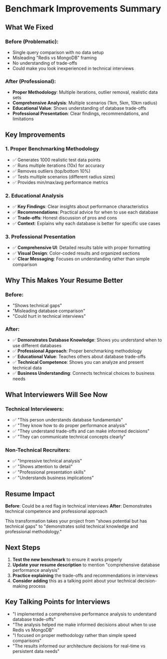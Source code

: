 # Benchmark Improvements Summary

## What We Fixed

### Before (Problematic):
- Single query comparison with no data setup
- Misleading "Redis vs MongoDB" framing
- No understanding of trade-offs
- Could make you look inexperienced in technical interviews

### After (Professional):
- **Proper Methodology**: Multiple iterations, outlier removal, realistic data sets
- **Comprehensive Analysis**: Multiple scenarios (1km, 5km, 10km radius)
- **Educational Value**: Shows understanding of database trade-offs
- **Professional Presentation**: Clear findings, recommendations, and limitations

## Key Improvements

### 1. **Proper Benchmarking Methodology**
- ✅ Generates 1000 realistic test data points
- ✅ Runs multiple iterations (10x) for accuracy
- ✅ Removes outliers (top/bottom 10%)
- ✅ Tests multiple scenarios (different radius sizes)
- ✅ Provides min/max/avg performance metrics

### 2. **Educational Analysis**
- ✅ **Key Findings**: Clear insights about performance characteristics
- ✅ **Recommendations**: Practical advice for when to use each database
- ✅ **Trade-offs**: Honest discussion of pros and cons
- ✅ **Context**: Explains why each database is better for specific use cases

### 3. **Professional Presentation**
- ✅ **Comprehensive UI**: Detailed results table with proper formatting
- ✅ **Visual Design**: Color-coded results and organized sections
- ✅ **Clear Messaging**: Focuses on understanding rather than simple comparison

## Why This Makes Your Resume Better

### **Before**: 
- "Shows technical gaps"
- "Misleading database comparison"
- "Could hurt in technical interviews"

### **After**:
- ✅ **Demonstrates Database Knowledge**: Shows you understand when to use different databases
- ✅ **Professional Approach**: Proper benchmarking methodology
- ✅ **Educational Value**: Teaches others about database trade-offs
- ✅ **Technical Competence**: Shows you can analyze and present technical data
- ✅ **Business Understanding**: Connects technical choices to business needs

## What Interviewers Will See Now

### **Technical Interviewers**:
- ✅ "This person understands database fundamentals"
- ✅ "They know how to do proper performance analysis"
- ✅ "They understand trade-offs and can make informed decisions"
- ✅ "They can communicate technical concepts clearly"

### **Non-Technical Recruiters**:
- ✅ "Impressive technical analysis"
- ✅ "Shows attention to detail"
- ✅ "Professional presentation skills"
- ✅ "Understands business implications"

## Resume Impact

**Before**: Could be a red flag in technical interviews
**After**: Demonstrates technical competence and professional approach

This transformation takes your project from "shows potential but has technical gaps" to "demonstrates solid technical knowledge and professional methodology."

## Next Steps

1. **Test the new benchmark** to ensure it works properly
2. **Update your resume description** to mention "comprehensive database performance analysis"
3. **Practice explaining** the trade-offs and recommendations in interviews
4. **Consider adding** this as a talking point about your technical decision-making process

## Key Talking Points for Interviews

- "I implemented a comprehensive performance analysis to understand database trade-offs"
- "The analysis helped me make informed decisions about when to use Redis vs MongoDB"
- "I focused on proper methodology rather than simple speed comparisons"
- "The results informed our architecture decisions for real-time vs persistent data needs" 